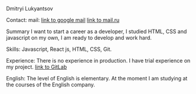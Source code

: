 Dmitryi Lukyantsov

Contact: 
mail: [link to google mail](Http://dmitruxa0155740@gmail.com)
      [link to mail.ru](Http://dmitruxa1@mail.ru)

Summary
I want to start a career as a developer, I studied HTML, CSS and javascript on my own, I am ready to develop and work hard.

Skills: 
Javascript, React js, HTML, CSS, Git.

Experience:
There is no experience in production.
I have trial experience on my project.
[link to GitLab](https://gitlab.com/Dmitry_Lukyantsov)

English:
The level of English is elementary. At the moment I am studying at the courses of the English company.